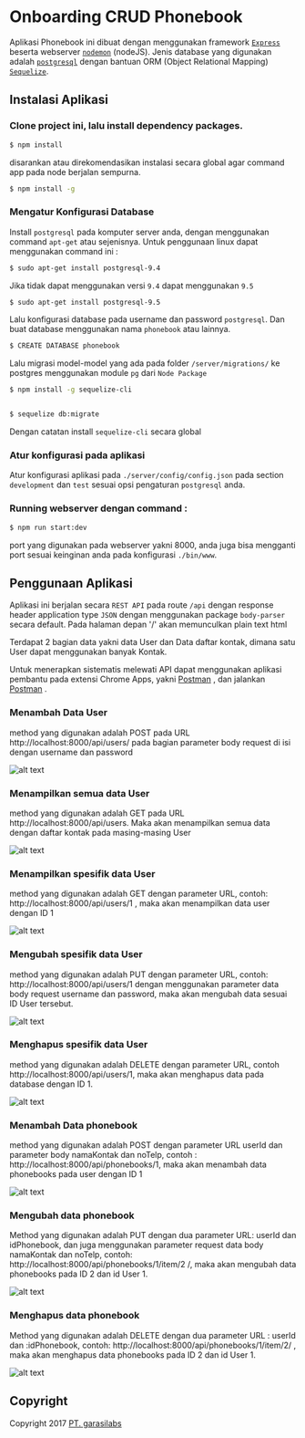 # Onboarding CRUD Phonebook


Aplikasi Phonebook ini dibuat dengan menggunakan framework [`Express`](http://expressjs.com/) beserta webserver [`nodemon`](https://nodemon.io/) (nodeJS). Jenis database yang digunakan adalah [`postgresql`](https://www.postgresql.org) dengan bantuan ORM (Object Relational Mapping) [`Sequelize`](http://sequelizejs.com).




## Instalasi Aplikasi


### Clone project ini, lalu install dependency packages.


```sh
$ npm install
```


disarankan atau direkomendasikan instalasi secara global agar command app pada node berjalan sempurna.


```sh
$ npm install -g
```


### Mengatur Konfigurasi Database


Install `postgresql` pada komputer server anda, dengan menggunakan command `apt-get` atau sejenisnya. Untuk penggunaan linux dapat menggunakan command ini :


```sh
$ sudo apt-get install postgresql-9.4
```

Jika tidak dapat menggunakan versi `9.4` dapat menggunakan `9.5`

```sh
$ sudo apt-get install postgresql-9.5
```


Lalu konfigurasi database pada username dan password `postgresql`.
Dan buat database menggunakan nama `phonebook` atau lainnya.


```sh
$ CREATE DATABASE phonebook
```


Lalu migrasi model-model yang ada pada folder `/server/migrations/` ke postgres menggunakan module `pg` dari `Node Package`


```sh
$ npm install -g sequelize-cli


$ sequelize db:migrate
```


Dengan catatan install `sequelize-cli` secara global


### Atur konfigurasi pada aplikasi


Atur konfigurasi aplikasi pada `./server/config/config.json` pada section `development` dan `test` sesuai opsi pengaturan `postgresql` anda.



### Running webserver dengan command :


```sh
$ npm run start:dev
```


port yang digunakan pada webserver yakni 8000, anda juga bisa mengganti port sesuai keinginan anda pada konfigurasi `./bin/www`.



## Penggunaan Aplikasi


Aplikasi ini berjalan secara `REST API` pada route `/api` dengan response header application type `JSON` dengan menggunakan package `body-parser` secara default. Pada halaman depan '/' akan memunculkan plain text html


Terdapat 2 bagian data yakni data User dan Data daftar kontak, dimana satu User dapat menggunakan banyak Kontak.


Untuk menerapkan sistematis melewati API dapat menggunakan aplikasi pembantu pada extensi Chrome Apps, yakni [Postman](https://chrome.google.com/webstore/detail/postman/fhbjgbiflinjbdggehcddcbncdddomop)
, dan jalankan [Postman](https://chrome.google.com/webstore/detail/postman/fhbjgbiflinjbdggehcddcbncdddomop) .


### Menambah Data User


method yang digunakan adalah POST pada URL http://localhost:8000/api/users/ pada bagian parameter body request di isi dengan username dan password


![alt text](img/1.png)


### Menampilkan semua data User


method yang digunakan adalah GET pada URL http://localhost:8000/api/users. Maka akan menampilkan semua data dengan daftar kontak pada masing-masing User


![alt text](img/2.png)


### Menampilkan spesifik data User


method yang digunakan adalah GET dengan parameter URL, contoh: http://localhost:8000/api/users/1 , maka akan menampilkan data user dengan ID 1


![alt text](img/3.png)


### Mengubah spesifik data User


method yang digunakan adalah PUT dengan parameter URL, contoh: http://localhost:8000/api/users/1 dengan menggunakan parameter data body request username dan password, maka akan mengubah data sesuai ID User tersebut.


![alt text](img/4.png)


### Menghapus spesifik data User


method yang digunakan adalah DELETE dengan parameter URL, contoh http://localhost:8000/api/users/1, maka akan menghapus data pada database dengan ID 1.


![alt text](img/5.png)


### Menambah Data phonebook


method yang digunakan adalah POST dengan parameter URL userId dan parameter body namaKontak dan noTelp, contoh : http://localhost:8000/api/phonebooks/1, maka akan menambah data phonebooks pada user dengan ID 1


![alt text](img/6.png)


### Mengubah data phonebook

Method yang digunakan adalah PUT dengan dua parameter URL: userId dan idPhonebook, dan juga menggunakan parameter request data body namaKontak dan noTelp, contoh: http://localhost:8000/api/phonebooks/1/item/2 /, maka akan mengubah data phonebooks pada ID 2 dan id User 1.


![alt text](img/7.png)


### Menghapus data phonebook


Method yang digunakan adalah DELETE dengan dua parameter URL :  userId dan :idPhonebook, contoh: http://localhost:8000/api/phonebooks/1/item/2/ , maka akan menghapus data phonebooks pada ID 2 dan id User 1.

![alt text](img/8.png)


## Copyright


Copyright 2017 [PT. garasilabs](https://garasilabs.com)
